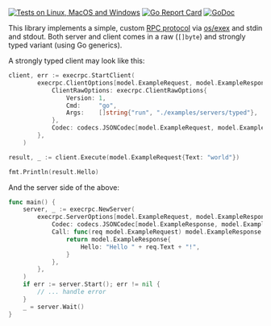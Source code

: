 [![Tests on Linux, MacOS and Windows](https://github.com/bep/execrpc/workflows/Test/badge.svg)](https://github.com/bep/execrpc/actions?query=workflow:Test)
[![Go Report Card](https://goreportcard.com/badge/github.com/bep/execrpc)](https://goreportcard.com/report/github.com/bep/execrpc)
[![GoDoc](https://godoc.org/github.com/bep/execrpc?status.svg)](https://godoc.org/github.com/bep/execrpc)

This library implements a simple, custom [RPC protocol](https://en.wikipedia.org/wiki/Remote_procedure_call) via [os/exex](https://pkg.go.dev/os/exec) and stdin and stdout. Both server and client comes in a raw (`[]byte`) and strongly typed variant (using Go generics).

A strongly typed client may look like this:

```go
client, err := execrpc.StartClient(
		execrpc.ClientOptions[model.ExampleRequest, model.ExampleResponse]{
			ClientRawOptions: execrpc.ClientRawOptions{
				Version: 1,
				Cmd:     "go",
				Args:    []string{"run", "./examples/servers/typed"},
			},
			Codec: codecs.JSONCodec[model.ExampleRequest, model.ExampleResponse]{},
		},
	)

result, _ := client.Execute(model.ExampleRequest{Text: "world"})

fmt.Println(result.Hello)
```

And the server side of the above:

```go
func main() {
	server, _ := execrpc.NewServer(
		execrpc.ServerOptions[model.ExampleRequest, model.ExampleResponse]{
			Codec: codecs.JSONCodec[model.ExampleResponse, model.ExampleRequest]{},
			Call: func(req model.ExampleRequest) model.ExampleResponse {
				return model.ExampleResponse{
					Hello: "Hello " + req.Text + "!",
				}
			},
		},
	)
	if err := server.Start(); err != nil {
		// ... handle error
	}
	_ = server.Wait()
}
```
